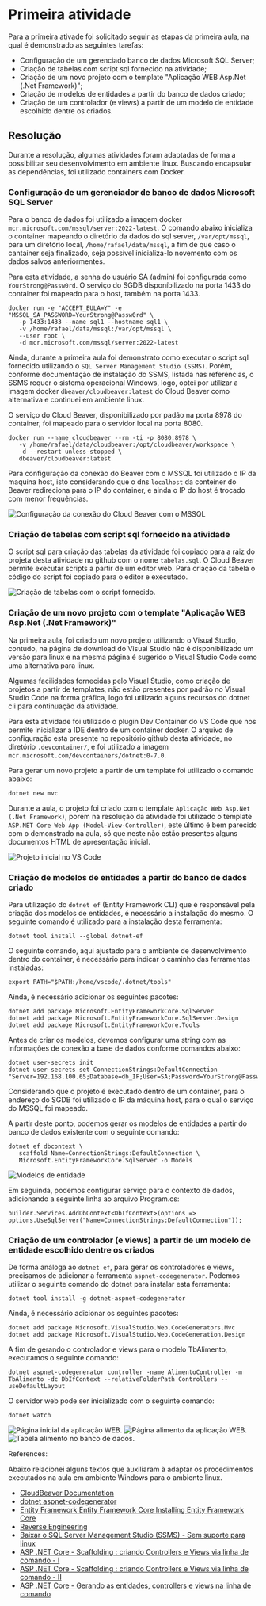 # Primeira atividade

Para a primeira ativade foi solicitado seguir as etapas da primeira aula, na qual é demonstrado as seguintes tarefas:

- Configuração de um gerenciado banco de dados Microsoft SQL Server;
- Criação de tabelas com script sql fornecido na atividade;
- Criação de um novo projeto com o template  "Aplicação WEB Asp.Net (.Net Framework)";
- Criação de modelos de entidades a partir do banco de dados criado;
- Criação de um controlador (e views) a partir de um modelo de entidade escolhido dentre os criados.

## Resolução

Durante a resolução, algumas atividades foram adaptadas de forma a possibilitar seu desenvolvimento em ambiente linux. Buscando encapsular as dependências, foi utilizado containers com Docker.

### Configuração de um gerenciador de banco de dados Microsoft SQL Server

Para o banco de dados foi utilizado a imagem docker `mcr.microsoft.com/mssql/server:2022-latest`. O comando abaixo inicializa o container mapeando o diretório da dados do sql server, `/var/opt/mssql`, para um diretório local, `/home/rafael/data/mssql`, a fim de que caso o cantainer seja finalizado, seja possível inicializa-lo novemento com os dados salvos anteriormentes.

Para esta atividade, a senha do usuário SA (admin) foi configurada como `YourStrong@Passw0rd`. O serviço do SGDB disponíbilizado na porta 1433 do container foi mapeado para o host, também na porta 1433.


```
docker run -e "ACCEPT_EULA=Y" -e "MSSQL_SA_PASSWORD=YourStrong@Passw0rd" \
   -p 1433:1433 --name sql1 --hostname sql1 \
   -v /home/rafael/data/mssql:/var/opt/mssql \
   --user root \
   -d mcr.microsoft.com/mssql/server:2022-latest
```

Ainda, durante a primeira aula foi demonstrato como executar o script sql fornecido utilizando o `SQL Server Management Studio (SSMS)`. Porém, conforme documentação de instalação do SSMS, listada nas referências, o SSMS requer o sistema operacional Windows, logo, optei por utilizar a imagem docker `dbeaver/cloudbeaver:latest` do Cloud Beaver como alternativa e continuei em ambiente linux.

O serviço do Cloud Beaver, disponibilizado por padão na porta 8978 do container, foi mapeado para o servidor local na porta 8080.


```
docker run --name cloudbeaver --rm -ti -p 8080:8978 \
   -v /home/rafael/data/cloudbeaver:/opt/cloudbeaver/workspace \
   -d --restart unless-stopped \
   dbeaver/cloudbeaver:latest
```

Para configuração da conexão do Beaver com o MSSQL foi utilizado o IP da maquina host, isto considerando que o dns `localhost` da conteiner do Beaver redireciona para o IP do container, e ainda o IP do host é trocado com menor frequências.

![Configuração da conexão do Cloud Beaver com o MSSQL](./imagens/dbeaver_mssql_config.png)

### Criação de tabelas com script sql fornecido na atividade

O script sql para criação das tabelas da atividade foi copiado para a raiz do projeta desta atividade no github com o nome `tabelas.sql`. O Cloud Beaver permite executar scripts a partir de um editor web. Para criação da tabela o código do script foi copiado para o editor e executado.

![Criação de tabelas com o script fornecido.](./imagens/cbeaver_script.png)


### Criação de um novo projeto com o template  "Aplicação WEB Asp.Net (.Net Framework)"

Na primeira aula, foi criado um novo projeto utilizando o Visual Studio, contudo, na página de download do Visual Studio não é disponibilizado um versão para linux e na mesma página é sugerido o Visual Studio Code como uma alternativa para linux.

Algumas facilidades fornecidas pelo Visual Studio, como criação de projetos a partir de templates, não estão presentes por padrão no Visual Studio Code na forma gráfica, logo foi utilizado alguns recursos do dotnet cli para continuação da atividade. 

Para esta atividade foi utilizado o plugin Dev Container do VS Code que nos permite inicializar a IDE dentro de um container docker. O arquivo de configuração esta presente no repositório github desta atividade, no diretório `.devcontainer/`, e foi utilizado a imagem `mcr.microsoft.com/devcontainers/dotnet:0-7.0`.

Para gerar um novo projeto a partir de um template foi utilizado o comando abaixo:

```
dotnet new mvc
```

Durante a aula, o projeto foi criado com o template `Aplicação Web Asp.Net (.Net Framework)`, porém na resolução da atividade foi utilizado o template `ASP.NET Core Web App (Model-View-Controller)`, este último é bem parecido com o demonstrado na aula, só que neste não estão presentes alguns documentos HTML de apresentação inicial. 

![Projeto inicial no VS Code](./imagens/vscode_project.png)

### Criação de modelos de entidades a partir do banco de dados criado

Para utilização do `dotnet ef` (Entity Framework CLI) que é responsável pela criação dos modelos de entidades, é necessário a instalação do mesmo. O seguinte comando é utilizado para a instalação desta ferramenta:

```
dotnet tool install --global dotnet-ef
```

O seguinte comando, aqui ajustado para o ambiente de desenvolvimento dentro do container, é necessário para indicar o caminho das ferramentas instaladas:

```
export PATH="$PATH:/home/vscode/.dotnet/tools"
```

Ainda, é necessário adicionar os seguintes pacotes:

```
dotnet add package Microsoft.EntityFrameworkCore.SqlServer
dotnet add package Microsoft.EntityFrameworkCore.SqlServer.Design
dotnet add package Microsoft.EntityFrameworkCore.Tools
```

Antes de criar os modelos, devemos configurar uma string com as informações de conexão a base de dados conforme comandos abaixo:

```
dotnet user-secrets init
dotnet user-secrets set ConnectionStrings:DefaultConnection "Server=192.168.100.65;Database=db_IF;User=SA;Password=YourStrong@Passw0rd;Trusted_Connection=False;TrustServerCertificate=True"
```

Considerando que o projeto é executado dentro de um container, para o endereço do SGDB foi utilizado o IP da máquina host, para o qual o serviço do MSSQL foi mapeado. 

A partir deste ponto, podemos gerar os modelos de entidades a partir do banco de dados existente com o seguinte comando:

```
dotnet ef dbcontext \
   scaffold Name=ConnectionStrings:DefaultConnection \
   Microsoft.EntityFrameworkCore.SqlServer -o Models
```

![Modelos de entidade](./imagens/vscode_models.png)


Em seguinda, podemos configurar serviço para o contexto de dados, adicionando a seguinte linha ao arquivo Program.cs:

```
builder.Services.AddDbContext<DbIfContext>(options => options.UseSqlServer("Name=ConnectionStrings:DefaultConnection"));
```

### Criação de um controlador (e views) a partir de um modelo de entidade escolhido dentre os criados

De forma análoga ao `dotnet ef`, para gerar os controladores e views, precisamos de adicionar a ferramenta `aspnet-codegenerator`. Podemos utilizar o seguinte comando do dotnet para instalar esta ferramenta:


```
dotnet tool install -g dotnet-aspnet-codegenerator
```

Ainda, é necessário adicionar os seguintes pacotes:


```
dotnet add package Microsoft.VisualStudio.Web.CodeGenerators.Mvc 
dotnet add package Microsoft.VisualStudio.Web.CodeGeneration.Design
```

A fim de gerando o controlador e views para o modelo TbAlimento, executamos o seguinte comando:

```
dotnet aspnet-codegenerator controller -name AlimentoController -m TbAlimento -dc DbIfContext --relativeFolderPath Controllers --useDefaultLayout
```

O servidor web pode ser inicializado com o seguinte comando:

```
dotnet watch
```

![Página inicial da aplicação WEB.](./imagens/webapp_home.png)
![Página alimento da aplicação WEB.](./imagens/webapp_alimento.png)
![Tabela alimento no banco de dados.](./imagens/cbeaver_tabala_alimento.png)

References:

Abaixo relacionei alguns textos que auxiliaram à adaptar os procedimentos executados na aula em ambiente Windows para o ambiente linux.

- [CloudBeaver Documentation](https://dbeaver.com/docs/cloudbeaver/Run-Docker-Container/)
- [dotnet aspnet-codegenerator](https://learn.microsoft.com/en-us/aspnet/core/fundamentals/tools/dotnet-aspnet-codegenerator?view=aspnetcore-7.0)
- [Entity Framework  Entity Framework Core Installing Entity Framework Core](https://learn.microsoft.com/pt-br/ef/core/get-started/overview/install)
- [Reverse Engineering](https://learn.microsoft.com/en-us/ef/core/managing-schemas/scaffolding/?tabs=dotnet-core-cli)
- [Baixar o SQL Server Management Studio (SSMS) - Sem suporte para linux](https://learn.microsoft.com/pt-br/sql/ssms/download-sql-server-management-studio-ssms?view=sql-server-ver16)
- [ASP .NET Core - Scaffolding : criando Controllers e Views via linha de comando - I](https://www.macoratti.net/17/12/aspcore_ctrlcmd1.htm)
- [ASP .NET Core - Scaffolding : criando Controllers e Views via linha de comando - II](https://www.macoratti.net/17/12/aspcore_ctrlcmd2.htm)
- [ASP .NET Core - Gerando as entidades, controllers e views na linha de comando](https://www.macoratti.net/18/01/aspcore_scfdlcmd1.htm)